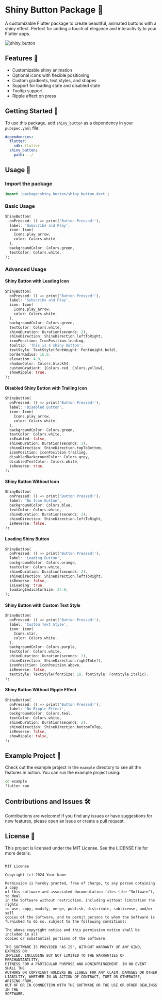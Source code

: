 # Shiny Button Package 🌟

A customizable Flutter package to create beautiful, animated buttons with a shiny effect. Perfect for adding a touch of elegance and interactivity to your Flutter apps.

![shiny_button](https://github.com/user-attachments/assets/3e0db171-985a-4a52-bdd6-7e6bfb225c2a)

## Features 🎨

- Customizable shiny animation
- Optional icons with flexible positioning
- Custom gradients, text styles, and shapes
- Support for loading state and disabled state
- Tooltip support
- Ripple effect on press

## Getting Started 🚀

To use this package, add `shiny_button` as a dependency in your `pubspec.yaml` file:

```yaml
dependencies:
  flutter:
    sdk: flutter
  shiny_button:
    path: ../
```

## Usage 📖

### Import the package

```dart
import 'package:shiny_button/shiny_button.dart';
```

### Basic Usage

```dart
ShinyButton(
  onPressed: () => print('Button Pressed!'),
  label: 'Subscribe and Play',
  icon: Icon(
    Icons.play_arrow,
    color: Colors.white,
  ),
  backgroundColor: Colors.green,
  textColor: Colors.white,
);
```

### Advanced Usage

#### Shiny Button with Leading Icon

```dart
ShinyButton(
  onPressed: () => print('Button Pressed!'),
  label: 'Subscribe and Play',
  icon: Icon(
    Icons.play_arrow,
    color: Colors.white,
  ),
  backgroundColor: Colors.green,
  textColor: Colors.white,
  shineDuration: Duration(seconds: 2),
  shineDirection: ShineDirection.leftToRight,
  iconPosition: IconPosition.leading,
  tooltip: 'This is a shiny button',
  textStyle: TextStyle(fontWeight: FontWeight.bold),
  borderRadius: 16.0,
  elevation: 4.0,
  shadowColor: Colors.black54,
  customGradient: [Colors.red, Colors.yellow],
  showRipple: true,
);
```

#### Disabled Shiny Button with Trailing Icon

```dart
ShinyButton(
  onPressed: () => print('Button Pressed!'),
  label: 'Disabled Button',
  icon: Icon(
    Icons.play_arrow,
    color: Colors.white,
  ),
  backgroundColor: Colors.green,
  textColor: Colors.white,
  isEnabled: false,
  shineDuration: Duration(seconds: 3),
  shineDirection: ShineDirection.topToBottom,
  iconPosition: IconPosition.trailing,
  disabledBackgroundColor: Colors.grey,
  disabledTextColor: Colors.white,
  isReverse: true,
);
```

#### Shiny Button Without Icon

```dart
ShinyButton(
  onPressed: () => print('Button Pressed!'),
  label: 'No Icon Button',
  backgroundColor: Colors.blue,
  textColor: Colors.white,
  shineDuration: Duration(seconds: 2),
  shineDirection: ShineDirection.leftToRight,
  isReverse: false,
);
```

#### Loading Shiny Button

```dart
ShinyButton(
  onPressed: () => print('Button Pressed!'),
  label: 'Loading Button',
  backgroundColor: Colors.orange,
  textColor: Colors.white,
  shineDuration: Duration(seconds: 2),
  shineDirection: ShineDirection.leftToRight,
  isReverse: false,
  isLoading: true,
  loadingIndicatorSize: 24.0,
);
```

#### Shiny Button with Custom Text Style

```dart
ShinyButton(
  onPressed: () => print('Button Pressed!'),
  label: 'Custom Text Style',
  icon: Icon(
    Icons.star,
    color: Colors.white,
  ),
  backgroundColor: Colors.purple,
  textColor: Colors.white,
  shineDuration: Duration(seconds: 2),
  shineDirection: ShineDirection.rightToLeft,
  iconPosition: IconPosition.above,
  isReverse: false,
  textStyle: TextStyle(fontSize: 18, fontStyle: FontStyle.italic),
);
```

#### Shiny Button Without Ripple Effect

```dart
ShinyButton(
  onPressed: () => print('Button Pressed!'),
  label: 'No Ripple Effect',
  backgroundColor: Colors.teal,
  textColor: Colors.white,
  shineDuration: Duration(seconds: 2),
  shineDirection: ShineDirection.bottomToTop,
  isReverse: false,
  showRipple: false,
);
```

## Example Project 📂

Check out the example project in the `example` directory to see all the features in action. You can run the example project using:

```sh
cd example
flutter run
```

## Contributions and Issues 🛠

Contributions are welcome! If you find any issues or have suggestions for new features, please open an issue or create a pull request.

## License 📄

This project is licensed under the MIT License. See the LICENSE file for more details.

```

MIT License

Copyright (c) 2024 Your Name

Permission is hereby granted, free of charge, to any person obtaining a copy
of this software and associated documentation files (the "Software"), to deal
in the Software without restriction, including without limitation the rights
to use, copy, modify, merge, publish, distribute, sublicense, and/or sell
copies of the Software, and to permit persons to whom the Software is
furnished to do so, subject to the following conditions:

The above copyright notice and this permission notice shall be included in all
copies or substantial portions of the Software.

THE SOFTWARE IS PROVIDED "AS IS", WITHOUT WARRANTY OF ANY KIND, EXPRESS OR
IMPLIED, INCLUDING BUT NOT LIMITED TO THE WARRANTIES OF MERCHANTABILITY,
FITNESS FOR A PARTICULAR PURPOSE AND NONINFRINGEMENT. IN NO EVENT SHALL THE
AUTHORS OR COPYRIGHT HOLDERS BE LIABLE FOR ANY CLAIM, DAMAGES OR OTHER
LIABILITY, WHETHER IN AN ACTION OF CONTRACT, TORT OR OTHERWISE, ARISING FROM,
OUT OF OR IN CONNECTION WITH THE SOFTWARE OR THE USE OR OTHER DEALINGS IN THE
SOFTWARE.

```
